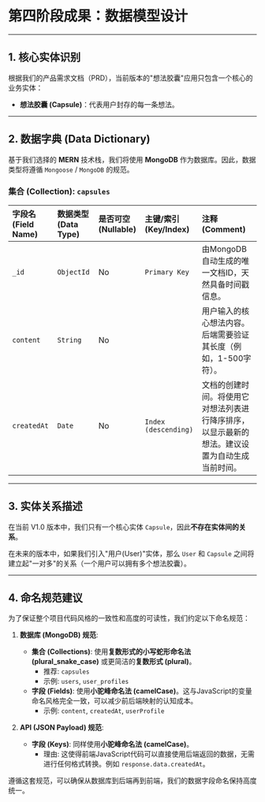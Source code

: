 # 第四阶段成果：数据模型设计

---

## 1. 核心实体识别

根据我们的产品需求文档（PRD），当前版本的"想法胶囊"应用只包含一个核心的业务实体：

*   **想法胶囊 (Capsule)**：代表用户封存的每一条想法。

---

## 2. 数据字典 (Data Dictionary)

基于我们选择的 **MERN** 技术栈，我们将使用 **MongoDB** 作为数据库。因此，数据类型将遵循 `Mongoose` / `MongoDB` 的规范。

### 集合 (Collection): `capsules`

| 字段名 (Field Name) | 数据类型 (Data Type) | 是否可空 (Nullable) | 主键/索引 (Key/Index)       | 注释 (Comment)                                               |
| :------------------ | :------------------- | :------------------ | :-------------------------- | :----------------------------------------------------------- |
| `_id`               | `ObjectId`           | No                  | `Primary Key`               | 由MongoDB自动生成的唯一文档ID，天然具备时间戳信息。          |
| `content`           | `String`             | No                  |                             | 用户输入的核心想法内容。后端需要验证其长度（例如，1-500字符）。 |
| `createdAt`         | `Date`               | No                  | `Index (descending)`        | 文档的创建时间。将使用它对想法列表进行降序排序，以显示最新的想法。建议设置为自动生成当前时间。 |

---

## 3. 实体关系描述

在当前 V1.0 版本中，我们只有一个核心实体 `Capsule`，因此**不存在实体间的关系**。

在未来的版本中，如果我们引入"用户(User)"实体，那么 `User` 和 `Capsule` 之间将建立起"一对多"的关系（一个用户可以拥有多个想法胶囊）。

---

## 4. 命名规范建议

为了保证整个项目代码风格的一致性和高度的可读性，我们约定以下命名规范：

1.  **数据库 (MongoDB) 规范**:
    *   **集合 (Collections)**: 使用**复数形式的小写蛇形命名法 (plural_snake_case)** 或更简洁的**复数形式 (plural)**。
        *   推荐: `capsules`
        *   示例: `users`, `user_profiles`
    *   **字段 (Fields)**: 使用**小驼峰命名法 (camelCase)**。这与JavaScript的变量命名风格完全一致，可以减少前后端映射的认知成本。
        *   示例: `content`, `createdAt`, `userProfile`

2.  **API (JSON Payload) 规范**:
    *   **字段 (Keys)**: 同样使用**小驼峰命名法 (camelCase)**。
        *   理由: 这使得前端JavaScript代码可以直接使用后端返回的数据，无需进行任何格式转换。例如 `response.data.createdAt`。

遵循这套规范，可以确保从数据库到后端再到前端，我们的数据字段命名保持高度统一。 
